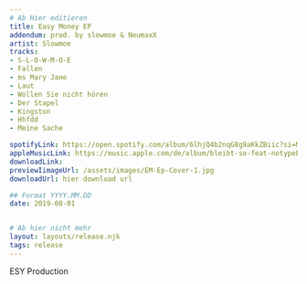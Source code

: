 ```yaml
---
# Ab Hier editieren
title: Easy Money EP
addendum: prod. by slowmoe & NeumaxX
artist: Slowmoe
tracks: 
- S-L-O-W-M-O-E
- Fallen
- ms Mary Jane
- Laut
- Wollen Sie nicht hören
- Der Stapel
- Kingston
- Hhfdd
- Meine Sache

spotifyLink: https://open.spotify.com/album/6lhjQ4b2nqG8g9aKkZBiic?si=MLriiaBiR4WYk7kzy3quNw
appleMusicLink: https://music.apple.com/de/album/bleibt-so-feat-notypebeats-single/1625719403
downloadLink:
previewIimageUrl: /assets/images/EM-Ep-Cover-1.jpg
downloadUrl: hier download url

## Format YYYY.MM.DD
date: 2019-08-01


# Ab hier nicht mehr
layout: layouts/release.njk
tags: release
---
```


ESY Production